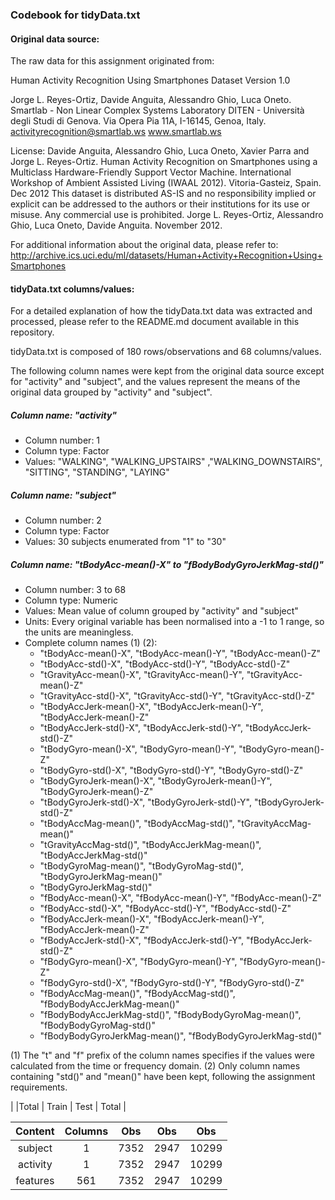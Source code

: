 ### Codebook for tidyData.txt


#### Original data source:

The raw data for this assignment originated from:

Human Activity Recognition Using Smartphones Dataset
Version 1.0

Jorge L. Reyes-Ortiz, Davide Anguita, Alessandro Ghio, Luca Oneto.
Smartlab - Non Linear Complex Systems Laboratory
DITEN - Università degli Studi di Genova.
Via Opera Pia 11A, I-16145, Genoa, Italy.
activityrecognition@smartlab.ws
www.smartlab.ws

License:
Davide Anguita, Alessandro Ghio, Luca Oneto, Xavier Parra and Jorge L. Reyes-Ortiz.
Human Activity Recognition on Smartphones using a Multiclass Hardware-Friendly Support Vector Machine.
International Workshop of Ambient Assisted Living (IWAAL 2012). Vitoria-Gasteiz, Spain. Dec 2012
This dataset is distributed AS-IS and no responsibility implied or explicit can be addressed to the
authors or their institutions for its use or misuse. Any commercial use is prohibited.
Jorge L. Reyes-Ortiz, Alessandro Ghio, Luca Oneto, Davide Anguita. November 2012.

For additional information about the original data, please refer to:
http://archive.ics.uci.edu/ml/datasets/Human+Activity+Recognition+Using+Smartphones


#### tidyData.txt columns/values:

For a detailed explanation of how the tidyData.txt data was extracted and processed, please refer to the README.md document available in this repository.

tidyData.txt is composed of 180 rows/observations and 68 columns/values.

The following column names were kept from the original data source except for "activity" and "subject", and the values represent the means of the original data grouped by "activity" and "subject".

##### Column name: "activity"
- Column number: 1
- Column type: Factor
- Values: "WALKING", "WALKING_UPSTAIRS" ,"WALKING_DOWNSTAIRS", "SITTING", "STANDING", "LAYING"

##### Column name: "subject"
- Column number: 2
- Column type: Factor
- Values: 30 subjects enumerated from "1" to "30"

##### Column name: "tBodyAcc-mean()-X" to "fBodyBodyGyroJerkMag-std()"
- Column number: 3 to 68
- Column type: Numeric
- Values: Mean value of column grouped by "activity" and "subject"
- Units: Every original variable has been normalised into a -1 to 1 range, so the units are meaningless.
- Complete column names (1) (2):
  - "tBodyAcc-mean()-X", "tBodyAcc-mean()-Y", "tBodyAcc-mean()-Z"
  - "tBodyAcc-std()-X", "tBodyAcc-std()-Y", "tBodyAcc-std()-Z"
  - "tGravityAcc-mean()-X", "tGravityAcc-mean()-Y", "tGravityAcc-mean()-Z"
  - "tGravityAcc-std()-X", "tGravityAcc-std()-Y", "tGravityAcc-std()-Z"
  - "tBodyAccJerk-mean()-X", "tBodyAccJerk-mean()-Y", "tBodyAccJerk-mean()-Z" 
  - "tBodyAccJerk-std()-X", "tBodyAccJerk-std()-Y", "tBodyAccJerk-std()-Z" 
  - "tBodyGyro-mean()-X", "tBodyGyro-mean()-Y", "tBodyGyro-mean()-Z" 
  - "tBodyGyro-std()-X", "tBodyGyro-std()-Y", "tBodyGyro-std()-Z" 
  - "tBodyGyroJerk-mean()-X", "tBodyGyroJerk-mean()-Y", "tBodyGyroJerk-mean()-Z" 
  - "tBodyGyroJerk-std()-X", "tBodyGyroJerk-std()-Y", "tBodyGyroJerk-std()-Z" 
  - "tBodyAccMag-mean()", "tBodyAccMag-std()", "tGravityAccMag-mean()" 
  - "tGravityAccMag-std()", "tBodyAccJerkMag-mean()", "tBodyAccJerkMag-std()" 
  - "tBodyGyroMag-mean()", "tBodyGyroMag-std()", "tBodyGyroJerkMag-mean()" 
  - "tBodyGyroJerkMag-std()"
  - "fBodyAcc-mean()-X", "fBodyAcc-mean()-Y", "fBodyAcc-mean()-Z" 
  - "fBodyAcc-std()-X", "fBodyAcc-std()-Y", "fBodyAcc-std()-Z" 
  - "fBodyAccJerk-mean()-X", "fBodyAccJerk-mean()-Y", "fBodyAccJerk-mean()-Z" 
  - "fBodyAccJerk-std()-X", "fBodyAccJerk-std()-Y", "fBodyAccJerk-std()-Z" 
  - "fBodyGyro-mean()-X", "fBodyGyro-mean()-Y", "fBodyGyro-mean()-Z" 
  - "fBodyGyro-std()-X", "fBodyGyro-std()-Y", "fBodyGyro-std()-Z" 
  - "fBodyAccMag-mean()", "fBodyAccMag-std()", "fBodyBodyAccJerkMag-mean()" 
  - "fBodyBodyAccJerkMag-std()", "fBodyBodyGyroMag-mean()", "fBodyBodyGyroMag-std()" 
  - "fBodyBodyGyroJerkMag-mean()", "fBodyBodyGyroJerkMag-std()"

(1) The "t" and "f" prefix of the column names specifies if the values were calculated
from the time or frequency domain.
(2) Only column names containing "std()" and "mean()" have been kept, following the assignment requirements.

|            |Total       | Train      | Test       | Total      |

| Content    |Columns     | Obs        | Obs        | Obs        |
|:----------:|:----------:|:----------:|:----------:|:----------:|
|subject     |1           | 7352       | 2947       | 10299      |
|activity    |1           | 7352       | 2947       | 10299      |
|features    |561         | 7352       | 2947       | 10299      |
